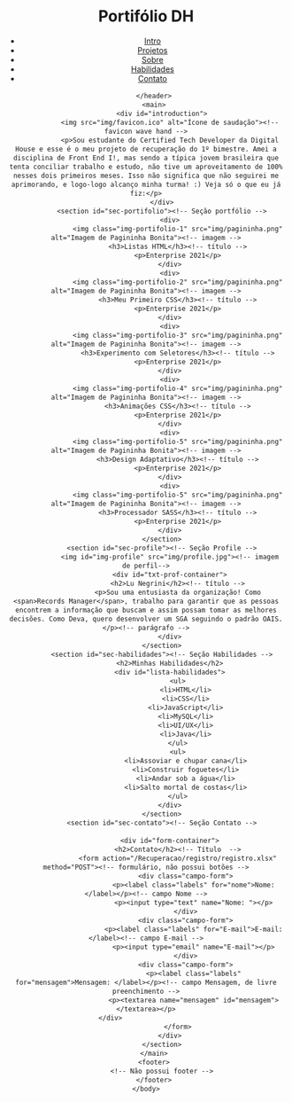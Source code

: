 <!DOCTYPE html>
<html lang="pt-BR">
    <head>
        <meta charset="UTF-8">
        <title>Portifólio DH | Lu Negrini</title>
        <link rel="stylesheet" href="css/style.css"><!-- css -->
        <link rel="preconnect" href="https://fonts.googleapis.com"><!-- Google Fonts -->
        <link rel="preconnect" href="https://fonts.gstatic.com" crossorigin><!-- Google Fonts -->
        <link href="https://fonts.googleapis.com/css2?family=Inter:wght@100;200;300;400;500;600;700;800;900&display=swap" rel="stylesheet">
        <link rel="apple-touch-icon" sizes="180x180" href="/apple-touch-icon.png"><!-- favicon -->
        <link rel="icon" type="image/png" sizes="32x32" href="/favicon-32x32.png"><!-- favicon -->
        <link rel="icon" type="image/png" sizes="16x16" href="/favicon-16x16.png"><!-- favicon -->
        <link rel="manifest" href="/site.webmanifest"><!-- favicon -->
        <!-- icones -->        
    </head>
    <body>
        <header >
            <div id="logo-container">
                <h1>Portifólio DH</h1>
            </div>
            <nav>
                <ul>
                    <li><a href="#introduction">Intro</a></li>
                    <li><a href="#sec-portifolio">Projetos</a></li>
                    <li><a href="#sec-profile">Sobre</a></li>
                    <li><a href="#sec-habilidades">Habilidades</a></li>
                    <li><a href="#sec-contato">Contato</a></li>
                </ul>
            </nav>
            
        </header>
        <main>
            <div id="introduction">
                <img src="img/favicon.ico" alt="Ícone de saudação"><!-- favicon wave hand -->
                <p>Sou estudante do Certified Tech Developer da Digital House e esse é o meu projeto de recuperação do 1º bimestre. Amei a disciplina de Front End I!, mas sendo a típica jovem brasileira que tenta conciliar trabalho e estudo, não tive um aproveitamento de 100% nesses dois primeiros meses. Isso não significa que não seguirei me aprimorando, e logo-logo alcanço minha turma! :) Veja só o que eu já fiz:</p>
            </div>
            <section id="sec-portifolio"><!-- Seção portfólio -->
                <div>
                    <img class="img-portifolio-1" src="img/pagininha.png" alt="Imagem de Pagininha Bonita"><!-- imagem -->
                    <h3>Listas HTML</h3><!-- título -->
                    <p>Enterprise 2021</p>
                </div>
                <div>
                    <img class="img-portifolio-2" src="img/pagininha.png" alt="Imagem de Pagininha Bonita"><!-- imagem -->
                    <h3>Meu Primeiro CSS</h3><!-- título -->
                    <p>Enterprise 2021</p>
                </div>
                <div>
                    <img class="img-portifolio-3" src="img/pagininha.png" alt="Imagem de Pagininha Bonita"><!-- imagem -->
                    <h3>Experimento com Seletores</h3><!-- título -->
                    <p>Enterprise 2021</p>
                </div>
                <div>
                    <img class="img-portifolio-4" src="img/pagininha.png" alt="Imagem de Pagininha Bonita"><!-- imagem -->
                    <h3>Animações CSS</h3><!-- título -->
                    <p>Enterprise 2021</p>
                </div>
                <div>
                    <img class="img-portifolio-5" src="img/pagininha.png" alt="Imagem de Pagininha Bonita"><!-- imagem -->
                    <h3>Design Adaptativo</h3><!-- título -->
                    <p>Enterprise 2021</p>
                </div>
                <div>
                    <img class="img-portifolio-5" src="img/pagininha.png" alt="Imagem de Pagininha Bonita"><!-- imagem -->
                    <h3>Processador SASS</h3><!-- título -->
                    <p>Enterprise 2021</p>
                </div>
            </section>
            <section id="sec-profile"><!-- Seção Profile -->
                <img id="img-profile" src="img/profile.jpg"><!-- imagem  de perfil-->
                <div id="txt-prof-container">
                    <h2>Lu Negrini</h2><!-- título -->
                    <p>Sou uma entusiasta da organização! Como <span>Records Manager</span>, trabalho para garantir que as pessoas encontrem a informação que buscam e assim possam tomar as melhores decisões. Como Deva, quero desenvolver um SGA seguindo o padrão OAIS.</p><!-- parágrafo -->
                </div>
            </section>
            <section id="sec-habilidades"><!-- Seção Habilidades -->
                <h2>Minhas Habilidades</h2>
                <div id="lista-habilidades">
                    <ul>
                        <li>HTML</li>
                        <li>CSS</li>
                        <li>JavaScript</li>
                        <li>MySQL</li>
                        <li>UI/UX</li>
                        <li>Java</li>
                    </ul>
                    <ul>
                        <li>Assoviar e chupar cana</li>
                        <li>Construir foguetes</li>
                        <li>Andar sob a água</li>
                        <li>Salto mortal de costas</li>
                    </ul>
                </div>
            </section>
            <section id="sec-contato"><!-- Seção Contato -->
                
                <div id="form-container">
                    <h2>Contato</h2><!-- Título  -->
                    <form action="/Recuperacao/registro/registro.xlsx" method="POST"><!-- formulário, não possui botões -->
                        <div class="campo-form">
                            <p><label class="labels" for="nome">Nome: </label></p><!-- campo Nome -->
                            <p><input type="text" name="Nome: "></p>
                        </div>
                        <div class="campo-form">
                            <p><label class="labels" for="E-mail">E-mail: </label><!-- campo E-mail -->
                            <p><input type="email" name="E-mail"></p>
                        </div>
                        <div class="campo-form">
                            <p><label class="labels" for="mensagem">Mensagem: </label></p><!-- campo Mensagem, de livre preenchimento -->
                            <p><textarea name="mensagem" id="mensagem"></textarea></p>
                        </div>                                      
                    </form>
                </div>
            </section>
        </main>
        <footer>
            <!-- Não possui footer -->
        </footer>
    </body>

</html>